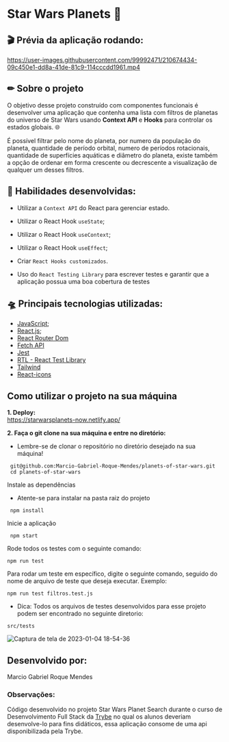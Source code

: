 # Star Wars Planets :milky_way:

## :clapper: Prévia da aplicação rodando:
https://user-images.githubusercontent.com/99992471/210674434-09c450e1-dd8a-41de-81c9-114cccdd1961.mp4


## ✏ Sobre o projeto

O objetivo desse projeto construído com componentes funcionais é desenvolver uma aplicação que contenha uma lista com filtros de planetas do universo de Star Wars usando <strong/>Context API</strong> e <strong/>Hooks</strong> para controlar os estados globais. :globe_with_meridians:

É possível filtrar pelo nome do planeta, por numero da população do planeta, quantidade de período orbital, numero de períodos rotacionais, quantidade de superfícies aquáticas e diâmetro do planeta, existe também a opção de ordenar em forma crescente ou decrescente a visualização de qualquer um desses filtros. 

## :wrench: Habilidades desenvolvidas:

* Utilizar a `Context API` do React para gerenciar estado.

* Utilizar o React Hook `useState`;

* Utilizar o React Hook `useContext`;

* Utilizar o React Hook `useEffect`;

* Criar `React Hooks customizados`.

* Uso do `React Testing Library` para escrever testes e garantir que a aplicação possua uma boa cobertura de testes

## :flying_saucer: Principais tecnologias utilizadas: 
- [JavaScript](https://developer.mozilla.org/pt-BR/docs/Web/JavaScript);
- [React.js](https://pt-br.reactjs.org/);
- [React Router Dom](https://reactrouter.com/en/main)
- [Fetch API](https://developer.mozilla.org/pt-BR/docs/Web/API/Fetch_API)
- [Jest](https://jestjs.io/pt-BR/)
- [RTL - React Test Library](https://testing-library.com/docs/react-testing-library/intro/)
- [Tailwind](https://tailwindcss.com/)
- [React-icons](https://react-icons.github.io/react-icons/)

## Como utilizar o projeto na sua máquina
<strong>1. Deploy:</strong>
</br>
https://starwarsplanets-now.netlify.app/

<strong>2. Faça o git clone na sua máquina e entre no diretório:</strong>
 - Lembre-se de clonar o repositório no diretório desejado na sua máquina!
 ```
  git@github.com:Marcio-Gabriel-Roque-Mendes/planets-of-star-wars.git
  cd planets-of-star-wars
 ```
 Instale as dependências
 - Atente-se para instalar na pasta raiz do projeto
```
 npm install
```
Inicie a aplicação 
```
 npm start
```
Rode todos os testes com o seguinte comando:
```
npm run test 
```
Para rodar um teste em específico, digite o seguinte comando, seguido do nome de arquivo de teste que deseja executar. Exemplo:
```
npm run test filtros.test.js
```
- Dica: Todos os arquivos de testes desenvolvidos para esse projeto podem ser encontrado no seguinte diretorio:
```
src/tests
```
![Captura de tela de 2023-01-04 18-54-36](https://user-images.githubusercontent.com/99992471/210657274-f363a868-3b15-4e12-94aa-b7ee87af18a5.png)

## Desenvolvido por: 
Marcio Gabriel Roque Mendes

### Observações:
Código desenvolvido no projeto Star Wars Planet Search durante o curso de Desenvolvimento Full Stack da [Trybe](https://www.betrybe.com/) no qual os alunos deveriam desenvolve-lo para fins didáticos, essa aplicação consome de uma api disponibilizada pela Trybe.
